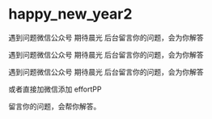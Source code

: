 # happy_new_year2
遇到问题微信公众号 期待晨光 后台留言你的问题，会为你解答

遇到问题微信公众号 期待晨光 后台留言你的问题，会为你解答

遇到问题微信公众号 期待晨光 后台留言你的问题，会为你解答

或者直接加微信添加 effortPP 

留言你的问题，会帮你解答。
